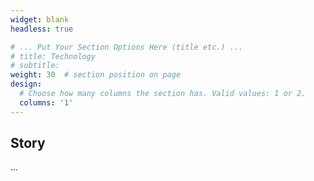 ```yaml
---
widget: blank
headless: true

# ... Put Your Section Options Here (title etc.) ...
# title: Technology
# subtitle:
weight: 30  # section position on page
design:
  # Choose how many columns the section has. Valid values: 1 or 2.
  columns: '1'
---
```

## Story

...

